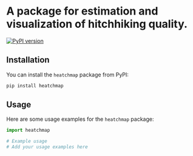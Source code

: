 # A package for estimation and visualization of hitchhiking quality.

[![PyPI version](https://badge.fury.io/py/heatchmap.svg)](https://badge.fury.io/py/heatchmap)


## Installation

You can install the `heatchmap` package from PyPI:

```bash
pip install heatchmap
```

## Usage

Here are some usage examples for the `heatchmap` package:

```python
import heatchmap

# Example usage
# Add your usage examples here
```
